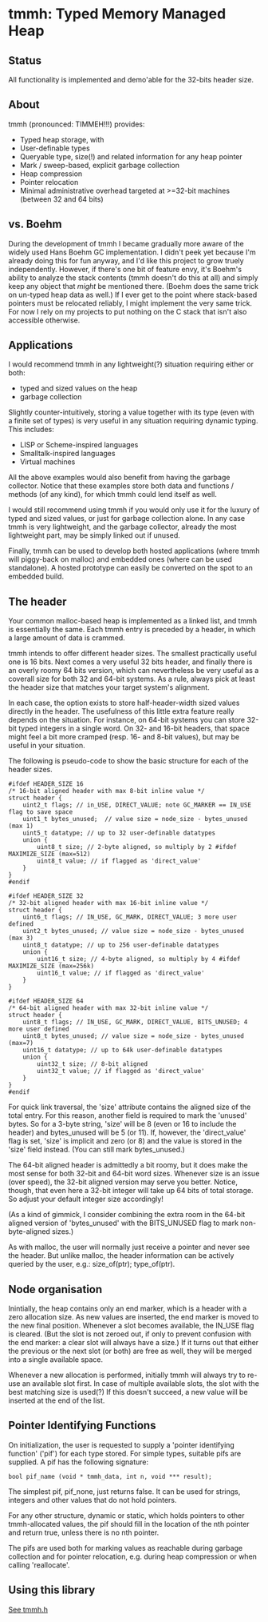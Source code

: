 tmmh: Typed Memory Managed Heap
===============================

Status
------
All functionality is implemented and demo'able for the 32-bits header size.


About
-----

tmmh (pronounced: TIMMEH!!!) provides:
- Typed heap storage, with
- User-definable types
- Queryable type, size(!) and related information for any heap pointer
- Mark / sweep-based, explicit garbage collection
- Heap compression
- Pointer relocation
- Minimal administrative overhead targeted at >=32-bit machines (between 32 and 64 bits)


vs. Boehm
---------

During the development of tmmh I became gradually more aware of the widely used Hans Boehm GC implementation.
I didn't peek yet because I'm already doing this for fun anyway, and I'd like this project to grow truely independently.
However, if there's one bit of feature envy, it's Boehm's ability to analyze the stack contents (tmmh doesn't do this at all)
and simply keep any object that *might* be mentioned there. (Boehm does the same trick on un-typed heap data as well.)
If I ever get to the point where stack-based pointers must be relocated reliably, I might implement the very same trick.
For now I rely on my projects to put nothing on the C stack that isn't also accessible otherwise.


Applications
------------

I would recommend tmmh in any lightweight(?) situation requiring either or both:
- typed and sized values on the heap
- garbage collection

Slightly counter-intuitively, storing a value together with its type (even with a finite set of types) is very useful in any situation requiring dynamic typing. This includes:

- LISP or Scheme-inspired languages
- Smalltalk-inspired languages
- Virtual machines

All the above examples would also benefit from having the garbage collector. Notice that these examples store both data and functions / methods (of any kind), for which tmmh could lend itself as well.

I would still recommend using tmmh if you would only use it for the luxury of typed and sized values, or just for garbage collection alone. In any case tmmh is very lightweight, and the garbage collector, already the most lightweight part, may be simply linked out if unused.

Finally, tmmh can be used to develop both hosted applications (where tmmh will piggy-back on malloc) and embedded ones (where can be used standalone). A hosted prototype can easily be converted on the spot to an embedded build.

The header
----------

Your common malloc-based heap is implemented as a linked list, and tmmh is essentially the same. Each tmmh entry is preceded by a header, in which a large amount of data is crammed.

tmmh intends to offer different header sizes. The smallest practically useful one is 16 bits. Next comes a very useful 32 bits header, and finally there is an overly roomy 64 bits version, which can nevertheless be very useful as a coverall size for both 32 and 64-bit systems. As a rule, always pick at least the header size that matches your target system's alignment.

In each case, the option exists to store half-header-width sized values directly in the header. The usefulness of this little extra feature really depends on the situation. For instance, on 64-bit systems you can store 32-bit typed integers in a single word. On 32- and 16-bit headers, that space might feel a bit more cramped (resp. 16- and 8-bit values), but may be useful in your situation.

The following is pseudo-code to show the basic structure for each of the header sizes.

	#ifdef HEADER_SIZE 16
	/* 16-bit aligned header with max 8-bit inline value */
	struct header {
		uint2_t flags; // in_USE, DIRECT_VALUE; note GC_MARKER == IN_USE flag to save space
		uint1_t bytes_unused;  // value size = node_size - bytes_unused (max 1)
		uint5_t datatype; // up to 32 user-definable datatypes
		union {
			uint8_t size; // 2-byte aligned, so multiply by 2 #ifdef MAXIMIZE_SIZE (max=512)
			uint8_t value; // if flagged as 'direct_value'
		}
	}
	#endif

	#ifdef HEADER_SIZE 32
	/* 32-bit aligned header with max 16-bit inline value */
	struct header {
		uint6_t flags; // IN_USE, GC_MARK, DIRECT_VALUE; 3 more user defined
		uint2_t bytes_unused; // value size = node_size - bytes_unused (max 3)
		uint8_t datatype; // up to 256 user-definable datatypes
		union {
			uint16_t size; // 4-byte aligned, so multiply by 4 #ifdef MAXIMIZE_SIZE (max=256k)
			uint16_t value; // if flagged as 'direct_value'
		}
	}

	#ifdef HEADER_SIZE 64
	/* 64-bit aligned header with max 32-bit inline value */
	struct header {
		uint8_t flags; // IN_USE, GC_MARK, DIRECT_VALUE, BITS_UNUSED; 4 more user defined
		uint8_t bytes_unused; // value size = node_size - bytes_unused (max=7)
		uint16_t datatype; // up to 64k user-definable datatypes
		union {
			uint32_t size; // 8-bit aligned
			uint32_t value; // if flagged as 'direct_value'
		}
	}
	#endif

For quick link traversal, the 'size' attribute contains the aligned size of the total entry. For this reason, another field is required to mark the 'unused' bytes. So for a 3-byte string, 'size' will be 8 (even or 16 to include the header) and bytes_unused will be 5 (or 11). If, however, the 'direct_value' flag is set, 'size' is implicit and zero (or 8) and the value is stored in the 'size' field instead. (You can still mark bytes_unused.)

The 64-bit aligned header is admittedly a bit roomy, but it does make the most sense for both 32-bit and 64-bit word sizes. Whenever size is an issue (over speed), the 32-bit aligned version may serve you better. Notice, though, that even here a 32-bit integer will take up 64 bits of total storage. So adjust your default integer size accordingly!

(As a kind of gimmick, I consider combining the extra room in the 64-bit aligned version of 'bytes_unused' with the BITS_UNUSED flag to mark non-byte-aligned sizes.)

As with malloc, the user will normally just receive a pointer and never see the header. But unlike malloc, the header information can be actively queried by the user, e.g.: size_of(ptr); type_of(ptr).


Node organisation
-----------------

Inintially, the heap contains only an end marker, which is a header with a zero allocation size. As new values are inserted, the end marker is moved to the new final position. Whenever a slot becomes available, the IN_USE flag is cleared. (But the slot is not zeroed out, if only to prevent confusion with the end marker: a clear slot will always have a size.) If it turns out that either the previous or the next slot (or both) are free as well, they will be merged into a single available space.

Whenever a new allocation is performed, initially tmmh will always try to re-use an available slot first. In case of multiple available slots, the slot with the best matching size is used(?) If this doesn't succeed, a new value will be inserted at the end of the list.


Pointer Identifying Functions
-----------------------------

On initialization, the user is requested to supply a 'pointer identifying function' ('pif') for each type stored. For simple types, suitable pifs are supplied. A pif has the following signature:

	bool pif_name (void * tmmh_data, int n, void *** result);

The simplest pif, pif_none, just returns false. It can be used for strings, integers and other values that do not hold pointers.

For any other structure, dynamic or static, which holds pointers to other tmmh-allocated values, the pif should fill in the location of the nth pointer and return true, unless there is no nth pointer.

The pifs are used both for marking values as reachable during garbage collection and for pointer relocation, e.g. during heap compression or when calling 'reallocate'.


Using this library
------------------

[See tmmh.h](tmmh.h)


